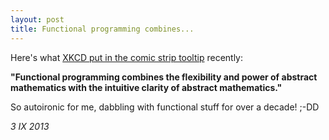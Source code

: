 ```yaml
---
layout: post
title: Functional programming combines...
---
```


Here's what [XKCD put in the comic strip tooltip][xkcd1270] recently:

**"Functional programming combines the flexibility and power of abstract mathematics with the intuitive clarity of abstract mathematics."**

So autoironic for me, dabbling with functional stuff for over a decade! ;-DD

<!--eoe-->
*3 IX 2013*


[xkcd1270]: http://xkcd.com/1270/#comic
